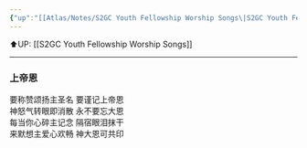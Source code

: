 ```yaml
---
{"up":"[[Atlas/Notes/S2GC Youth Fellowship Worship Songs\|S2GC Youth Fellowship Worship Songs]]","dg-publish":true,"permalink":"/atlas/notes/yf-hymn-song-005/","dgPassFrontmatter":true}
---
```


⬆️UP: [[S2GC Youth Fellowship Worship Songs]]

---

### 上帝恩

要称赞颂扬主圣名 要谨记上帝恩  
神怒气转眼即消散 永不要忘大恩  
每当你心碎主记念 隔宿眼泪抹干  
来默想主爱心欢畅 神大恩可共印


